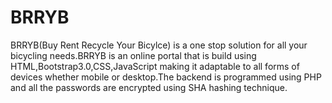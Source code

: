 # BRRYB
BRRYB(Buy Rent Recycle Your Bicylce) is a one stop solution for all your bicycling needs.BRRYB is an online portal that is build using HTML,Bootstrap3.0,CSS,JavaScript making it adaptable to all forms of devices whether mobile or desktop.The backend is programmed using PHP and all the passwords are encrypted using SHA hashing technique. 
